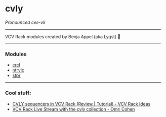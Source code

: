 # cvly
*Pronounced cee-vli*
***
VCV Rack modules created by Benja Appel (aka Lyqst) :whale2: 
***
### Modules
* [crcl](https://github.com/Lyqst/cvly-modules/blob/master/docs/crcl.md#crcl)
* [ntrvlc](https://github.com/Lyqst/cvly-modules/blob/master/docs/ntrvlc.md#ntrvlc)
* [stpr](https://github.com/Lyqst/cvly-modules/blob/master/docs/stpr.md#stpr)
***
### Cool stuff:
* [CVLY sequencers in VCV Rack (Review | Tutorial) - VCV Rack Ideas](https://www.youtube.com/watch?v=5z5fJXOkQOM) 
* [VCV Rack Live Stream with the cvly collection - Omri Cohen](https://www.youtube.com/watch?v=qjsjwGMeWv0)
